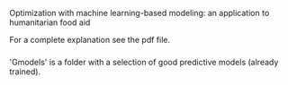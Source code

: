 Optimization with machine learning-based modeling: an application to humanitarian food aid

For a complete explanation see the pdf file.

###
'Gmodels' is a folder with a selection of good predictive models (already trained).
###
